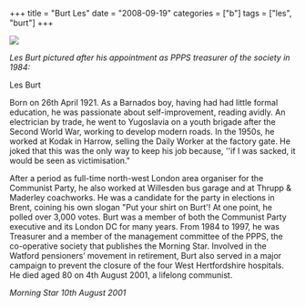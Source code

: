 +++
title = "Burt Les"
date = "2008-09-19"
categories = ["b"]
tags = ["les", "burt"]
+++

![](https://grahamstevenson.me.uk/wp-content/uploads/2020/03/7AA18BC1-D27F-4D2E-9038-9CFBC05E6516-1024x936.jpeg)

_Les Burt pictured after his appointment as PPPS treasurer of the society in 1984:_  


Les Burt

Born on 26th April 1921. As a Barnados boy, having had had little formal education, he was passionate about self-improvement, reading avidly. An electrician by trade, he went to Yugoslavia on a youth brigade after the Second World War, working to develop modern roads. In the 1950s, he worked at Kodak in Harrow, selling the Daily Worker at the factory gate. He joked that this was the only way to keep his job because, ''if I was sacked, it would be seen as victimisation."

After a period as full-time north-west London area organiser for the Communist Party, he also worked at Willesden bus garage and at Thrupp & Maderley coachworks. He was a candidate for the party in elections in Brent, coining his own slogan "Put your shirt on Burt'! At one point, he polled over 3,000 votes. Burt was a member of both the Communist Party executive and its London DC for many years. From 1984 to 1997, he was Treasurer and a member of the management committee of the PPPS, the co-operative society that publishes the Morning Star. Involved in the Watford pensioners’ movement in retirement, Burt also served in a major campaign to prevent the closure of the four West Hertfordshire hospitals. He died aged 80 on 4th August 2001, a lifelong communist.

  
_Morning Star 10th August 2001_

